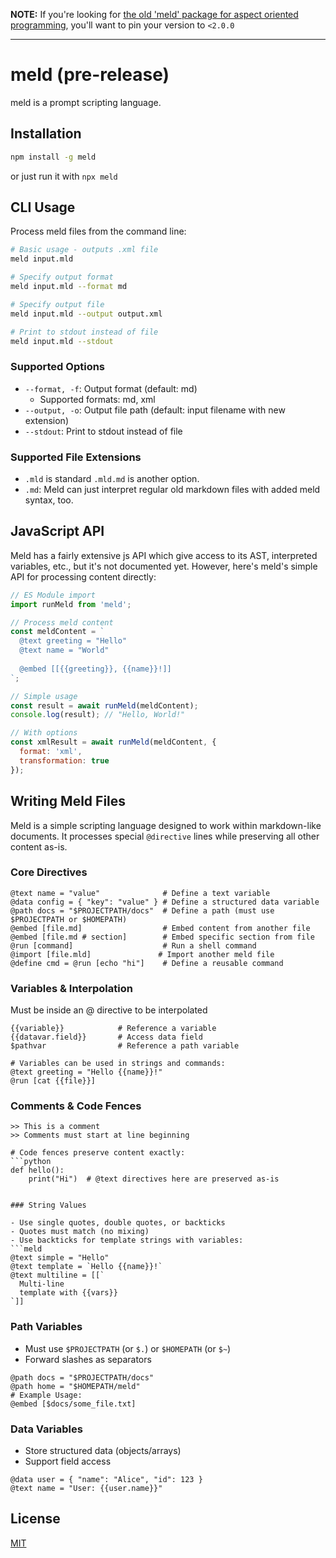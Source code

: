 **NOTE:** If you're looking for [the old 'meld' package for aspect oriented programming](https://www.npmjs.com/package/meld/v/1.3.2), you'll want to pin your version to `<2.0.0`

---

# meld (pre-release)

meld is a prompt scripting language.

## Installation

```bash
npm install -g meld
```

or just run it with `npx meld`

## CLI Usage

Process meld files from the command line:

```bash
# Basic usage - outputs .xml file
meld input.mld

# Specify output format
meld input.mld --format md

# Specify output file
meld input.mld --output output.xml

# Print to stdout instead of file
meld input.mld --stdout
```

### Supported Options

- `--format, -f`: Output format (default: md)
  - Supported formats: md, xml
- `--output, -o`: Output file path (default: input filename with new extension)
- `--stdout`: Print to stdout instead of file

### Supported File Extensions

- `.mld` is standard `.mld.md` is another option.
- `.md`: Meld can just interpret regular old markdown files with added meld syntax, too.

## JavaScript API

Meld has a fairly extensive js API which give access to its AST, interpreted variables, etc., but it's not documented yet. However, here's meld's simple API for processing content directly:

```javascript
// ES Module import
import runMeld from 'meld';

// Process meld content
const meldContent = `
  @text greeting = "Hello"
  @text name = "World"
  
  @embed [[{{greeting}}, {{name}}!]]
`;

// Simple usage
const result = await runMeld(meldContent);
console.log(result); // "Hello, World!"

// With options
const xmlResult = await runMeld(meldContent, {
  format: 'xml',
  transformation: true
});
```

## Writing Meld Files

Meld is a simple scripting language designed to work within markdown-like documents. It processes special `@directive` lines while preserving all other content as-is.

### Core Directives

```meld
@text name = "value"              # Define a text variable
@data config = { "key": "value" } # Define a structured data variable
@path docs = "$PROJECTPATH/docs"  # Define a path (must use $PROJECTPATH or $HOMEPATH)
@embed [file.md]                  # Embed content from another file
@embed [file.md # section]        # Embed specific section from file
@run [command]                    # Run a shell command
@import [file.mld]               # Import another meld file
@define cmd = @run [echo "hi"]    # Define a reusable command
```

### Variables & Interpolation

Must be inside an @ directive to be interpolated

```meld
{{variable}}            # Reference a variable
{{datavar.field}}       # Access data field
$pathvar                # Reference a path variable

# Variables can be used in strings and commands:
@text greeting = "Hello {{name}}!"
@run [cat {{file}}]
```

### Comments & Code Fences

```meld
>> This is a comment
>> Comments must start at line beginning

# Code fences preserve content exactly:
```python
def hello():
    print("Hi")  # @text directives here are preserved as-is
```
```

### String Values

- Use single quotes, double quotes, or backticks
- Quotes must match (no mixing)
- Use backticks for template strings with variables:
```meld
@text simple = "Hello"
@text template = `Hello {{name}}!`
@text multiline = [[`
  Multi-line
  template with {{vars}}
`]]
```

### Path Variables

- Must use `$PROJECTPATH` (or `$.`) or `$HOMEPATH` (or `$~`)
- Forward slashes as separators
```meld
@path docs = "$PROJECTPATH/docs"
@path home = "$HOMEPATH/meld"
# Example Usage:
@embed [$docs/some_file.txt] 
```

### Data Variables

- Store structured data (objects/arrays)
- Support field access
```meld
@data user = { "name": "Alice", "id": 123 }
@text name = "User: {{user.name}}"
```

## License

[MIT](LICENSE)